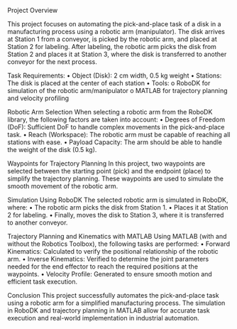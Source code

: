 Project Overview


This project focuses on automating the pick-and-place task of a disk in a manufacturing process using a robotic arm (manipulator). The disk arrives at Station 1 from a conveyor, is picked by the robotic arm, and placed at Station 2 for labeling. After labeling, the robotic arm picks the disk from Station 2 and places it at Station 3, where the disk is transferred to another conveyor for the next process.


Task Requirements:
•	Object (Disk): 2 cm width, 0.5 kg weight
•	Stations: The disk is placed at the center of each station
•	Tools:
o	RoboDK for simulation of the robotic arm/manipulator
o	MATLAB for trajectory planning and velocity profiling


Robotic Arm Selection
When selecting a robotic arm from the RoboDK library, the following factors are taken into account:
•	Degrees of Freedom (DoF): Sufficient DoF to handle complex movements in the pick-and-place task.
•	Reach (Workspace): The robotic arm must be capable of reaching all stations with ease.
•	Payload Capacity: The arm should be able to handle the weight of the disk (0.5 kg).


Waypoints for Trajectory Planning
In this project, two waypoints are selected between the starting point (pick) and the endpoint (place) to simplify the trajectory planning. These waypoints are used to simulate the smooth movement of the robotic arm.



Simulation Using RoboDK
The selected robotic arm is simulated in RoboDK, where:
•	The robotic arm picks the disk from Station 1.
•	Places it at Station 2 for labeling.
•	Finally, moves the disk to Station 3, where it is transferred to another conveyor.




Trajectory Planning and Kinematics with MATLAB
Using MATLAB (with and without the Robotics Toolbox), the following tasks are performed:
•	Forward Kinematics: Calculated to verify the positional relationship of the robotic arm.
•	Inverse Kinematics: Verified to determine the joint parameters needed for the end effector to reach the required positions at the waypoints.
•	Velocity Profile: Generated to ensure smooth motion and efficient task execution.





Conclusion
This project successfully automates the pick-and-place task using a robotic arm for a simplified manufacturing process. The simulation in RoboDK and trajectory planning in MATLAB allow for accurate task execution and real-world implementation in industrial automation.

